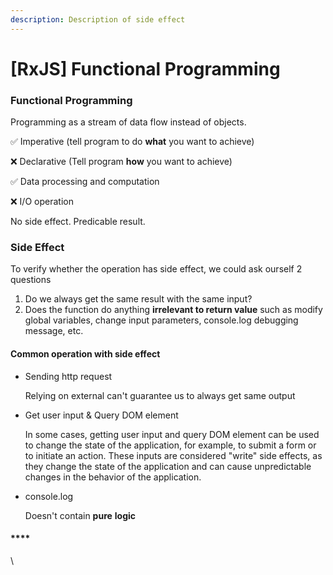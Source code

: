 ```yaml
---
description: Description of side effect
---
```


# \[RxJS] Functional Programming

### Functional Programming

Programming as a stream of data flow instead of objects.&#x20;

✅ Imperative (tell program to do **what** you want to achieve)&#x20;

❌ Declarative (Tell program **how** you want to achieve)

✅ Data processing and computation&#x20;

❌ I/O operation

No side effect. Predicable result.



### Side Effect

To verify whether the operation has side effect, we could ask ourself 2 questions

1. Do we always get the same result with the same input?
2. Does the function do anything **irrelevant to return value** such as modify global variables, change input parameters, console.log debugging message, etc.

#### Common operation with side effect

*   Sending http request

    Relying on external can't guarantee us to always get same output
*   Get user input & Query DOM element

    In some cases, getting user input and query DOM element can be used to change the state of the application, for example, to submit a form or to initiate an action. These inputs are considered "write" side effects, as they change the state of the application and can cause unpredictable changes in the behavior of the application.
*   console.log

    Doesn't contain **pure** **logic**

#### ****

\






